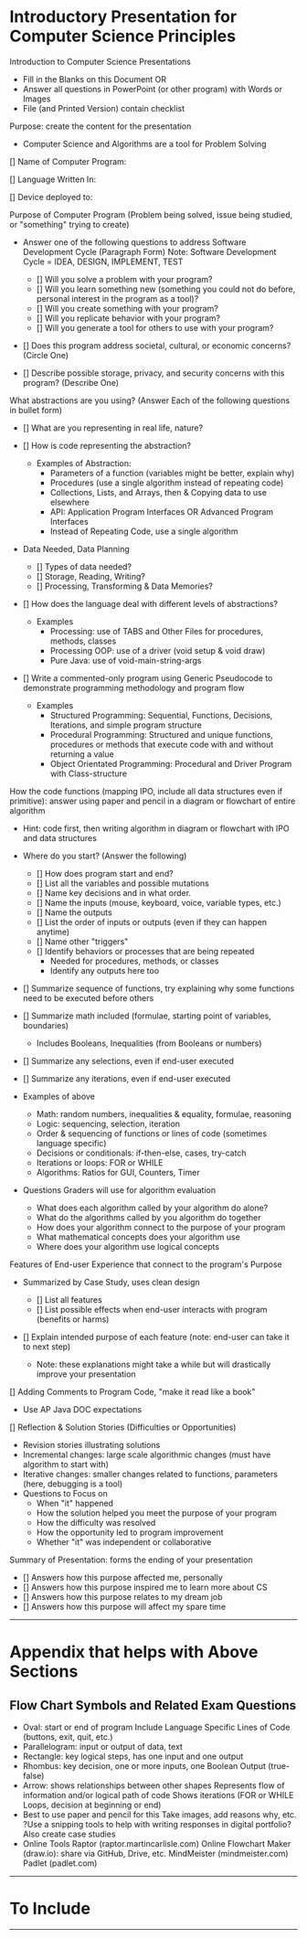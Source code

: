# Introductory Presentation for Computer Science Principles

Introduction to Computer Science Presentations
- Fill in the Blanks on this Document OR
- Answer all questions in PowerPoint (or other program) with Words or Images
- File (and Printed Version) contain checklist

Purpose: create the content for the presentation
- Computer Science and Algorithms are a tool for Problem Solving

[] Name of Computer Program:

[] Language Written In:

[] Device deployed to:

Purpose of Computer Program (Problem being solved, issue being studied, or "something" trying to create)
- Answer one of the following questions to address Software Development Cycle (Paragraph Form)
  Note: Software Development Cycle = IDEA, DESIGN, IMPLEMENT, TEST
  - [] Will you solve a problem with your program?
  - [] Will you learn something new (something you could not do before, personal interest in the program as a tool)?
  - [] Will you create something with your program?
  - [] Will you replicate behavior with your program?
  - [] Will you generate a tool for others to use with your program?

- [] Does this program address societal, cultural, or economic concerns? (Circle One)

- [] Describe possible storage, privacy, and security concerns with this program? (Describe One)

What abstractions are you using? (Answer Each of the following questions in bullet form)

- [] What are you representing in real life, nature?

- [] How is code representing the abstraction?
  - Examples of Abstraction:
    - Parameters of a function (variables might be better, explain why)
    - Procedures (use a single algorithm instead of repeating code)
    - Collections, Lists, and Arrays, then & Copying data to use elsewhere
    - API: Application Program Interfaces OR Advanced Program Interfaces
    - Instead of Repeating Code, use a single algorithm

- Data Needed, Data Planning
  - [] Types of data needed?
  - [] Storage, Reading, Writing?
  - [] Processing, Transforming & Data Memories?

- [] How does the language deal with different levels of abstractions?
  - Examples
    - Processing: use of TABS and Other Files for procedures, methods, classes
    - Processing OOP: use of a driver (void setup & void draw)
    - Pure Java: use of void-main-string-args

- [] Write a commented-only program using Generic Pseudocode to demonstrate programming methodology and program flow
  - Examples
    - Structured Programming: Sequential, Functions, Decisions, Iterations, and simple program structure
    - Procedural Programming: Structured and unique functions, procedures or methods that execute code with and without returning a value
    - Object Orientated Programming: Procedural and Driver Program with Class-structure

How the code functions (mapping IPO, include all data structures even if primitive): answer using paper and pencil in a diagram or flowchart of entire algorithm
- Hint: code first, then writing algorithm in diagram or flowchart with IPO and data structures

- Where do you start? (Answer the following)
  - [] How does program start and end?
  - [] List all the variables and possible mutations
  - [] Name key decisions and in what order.
  - [] Name the inputs (mouse, keyboard, voice, variable types, etc.)
  - [] Name the outputs
  - [] List the order of inputs or outputs (even if they can happen anytime)
  - [] Name other "triggers"
  - [] Identify behaviors or processes that are being repeated
    - Needed for procedures, methods, or classes
    - Identify any outputs here too

- [] Summarize sequence of functions, try explaining why some functions need to be executed before others

- [] Summarize math included (formulae, starting point of variables, boundaries)
  - Includes Booleans, Inequalities (from Booleans or numbers)

- [] Summarize any selections, even if end-user executed

- [] Summarize any iterations, even if end-user executed

- Examples of above
  - Math: random numbers, inequalities & equality, formulae, reasoning
  - Logic: sequencing, selection, iteration
  - Order & sequencing of functions or lines of code (sometimes language specific)
  - Decisions or conditionals: if-then-else, cases, try-catch
  - Iterations or loops: FOR or WHILE
  - Algorithms: Ratios for GUI, Counters, Timer

- Questions Graders will use for algorithm evaluation
  - What does each algorithm called by your algorithm do alone?
  - What do the algorithms called by you algorithm do together
  - How does your algorithm connect to the purpose of your program
  - What mathematical concepts does your algorithm use
  - Where does your algorithm use logical concepts

Features of End-user Experience that connect to the program's Purpose
- Summarized by Case Study, uses clean design
  - [] List all features
  - [] List possible effects when end-user interacts with program (benefits or harms)

- [] Explain intended purpose of each feature (note: end-user can take it to next step)
  - Note: these explanations might take a while but will drastically improve your presentation

[] Adding Comments to Program Code, "make it read like a book"
- Use AP Java DOC expectations

[] Reflection & Solution Stories (Difficulties or Opportunities)
- Revision stories illustrating solutions
- Incremental changes: large scale algorithmic changes (must have algorithm to start with)
- Iterative changes: smaller changes related to functions, parameters (here, debugging is a tool)
- Questions to Focus on
  - When "it" happened
  - How the solution helped you meet the purpose of your program
  - How the difficulty was resolved
  - How the opportunity led to program improvement
  - Whether "it" was independent or collaborative

Summary of Presentation: forms the ending of your presentation
- [] Answers how this purpose affected me, personally
- [] Answers how this purpose inspired me to learn more about CS
- [] Answers how this purpose relates to my dream job
- [] Answers how this purpose will affect my spare time

---

# Appendix that helps with Above Sections

## Flow Chart Symbols and Related Exam Questions
- Oval: start or end of program
  Include Language Specific Lines of Code (buttons, exit, quit, etc.)
- Parallelogram: input or output of data, text
- Rectangle: key logical steps, has one input and one output
- Rhombus: key decision, one or more inputs, one Boolean Output (true-false)
- Arrow: shows relationships between other shapes
  Represents flow of information and/or logical path of code
  Shows iterations (FOR or WHILE Loops, decision at beginning or end)
- Best to use paper and pencil for this
  Take images, add reasons why, etc.
  ?Use a snipping tools to help with writing responses in digital portfolio?
  Also create case studies
- Online Tools
  Raptor (raptor.martincarlisle.com)
  Online Flowchart Maker (draw.io): share via GitHub, Drive, etc.
  MindMeister (mindmeister.com)
  Padlet (padlet.com)


---

# To Include


---
